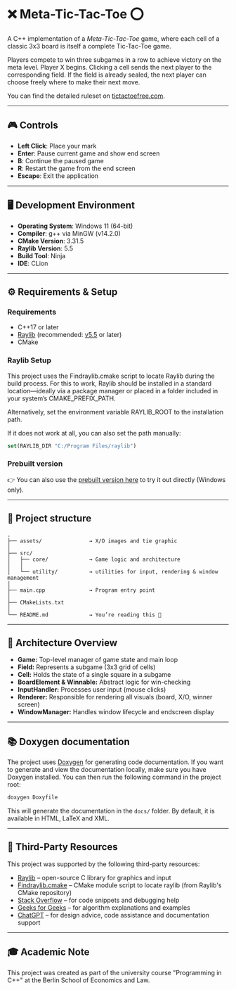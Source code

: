 # ❌ Meta-Tic-Tac-Toe ⭕️

A C++ implementation of a *Meta-Tic-Tac-Toe* game, where each cell of a classic 
3x3 board is itself a complete Tic-Tac-Toe game. 

Players compete to win three subgames in a row to achieve victory on the meta level. Player X begins.
Clicking a cell sends the next player to the corresponding field. If the field is already sealed, the next player can
choose freely where to make their next move.

You can find the detailed ruleset on 
[tictactoefree.com](https://tictactoefree.com/ultimate-tic-tac-toe/rules).

---

## 🎮 Controls

- **Left Click**: Place your mark
- **Enter**: Pause current game and show end screen
- **B**: Continue the paused game
- **R**: Restart the game from the end screen
- **Escape**: Exit the application

---

## 🖥️ Development Environment

- **Operating System**: Windows 11 (64-bit)
- **Compiler**: g++ via MinGW (v14.2.0)
- **CMake Version**: 3.31.5
- **Raylib Version**: 5.5
- **Build Tool**: Ninja
- **IDE**: CLion

---

## ⚙️ Requirements & Setup

### Requirements
- C++17 or later
- [Raylib](https://www.raylib.com/) (recommended: [v5.5](https://github.com/raysan5/raylib/releases) or later)
- CMake

### Raylib Setup

This project uses the Findraylib.cmake script to locate Raylib during the build process.
For this to work, Raylib should be installed in a standard location—ideally via a package manager or placed 
in a folder included in your system’s CMAKE_PREFIX_PATH.

Alternatively, set the environment variable RAYLIB_ROOT to the installation path.

If it does not work at all, you can also set the path manually:
```cmake
set(RAYLIB_DIR "C:/Program Files/raylib")
```

### Prebuilt version

👉 You can also use the [prebuilt version here](./bin/MetaTicTacToe.exe) to try it out directly (Windows only).

---

## 📁 Project structure

```
.
├── assets/               → X/O images and tie graphic
│
├── src/
│   ├── core/             → Game logic and architecture
│   │
│   └── utility/          → utilities for input, rendering & window management
│
├── main.cpp              → Program entry point
│
├── CMakeLists.txt
│
└── README.md             → You’re reading this 🎉
```

---

## 🧠 Architecture Overview 

- **Game:** Top-level manager of game state and main loop
- **Field:** Represents a subgame (3x3 grid of cells)
- **Cell:** Holds the state of a single square in a subgame
- **BoardElement & Winnable:** Abstract logic for win-checking
- **InputHandler:** Processes user input (mouse clicks)
- **Renderer:** Responsible for rendering all visuals (board, X/O, winner screen)
- **WindowManager:** Handles window lifecycle and endscreen display

---

## 📚 Doxygen documentation

The project uses [Doxygen](https://www.doxygen.nl/download.html) for generating code documentation. If you want to generate 
and view the documentation locally, make sure you have Doxygen installed. You can then run the following command in the project root:

```bash
doxygen Doxyfile
```

This will generate the documentation in the `docs/` folder. By default, it is available in HTML, LaTeX and XML. 

---

## 🤝 Third-Party Resources

This project was supported by the following third-party resources:

- [Raylib](https://www.raylib.com/) – open-source C library for graphics and input
- [Findraylib.cmake](https://github.com/RobLoach/raylib-app/blob/master/cmake/Findraylib.cmake) – CMake module script to locate raylib (from Raylib's CMake repository)
- [Stack Overflow](https://stackoverflow.com/) – for code snippets and debugging help
- [Geeks for Geeks](https://www.geeksforgeeks.org/) – for algorithm explanations and examples
- [ChatGPT](https://openai.com/chatgpt) – for design advice, code assistance and documentation support

---

## 🎓 Academic Note

This project was created as part of the university course "Programming in C++" at the
Berlin School of Economics and Law.